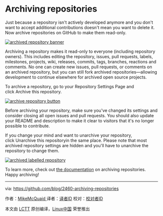Archiving repositories
====================


Just because a repository isn't actively developed anymore and you don't want to accept additional contributions doesn't mean you want to delete it. Now archive repositories on GitHub to make them read-only.

 [![archived repository banner](https://user-images.githubusercontent.com/7321362/32558403-450458dc-c46a-11e7-96f9-af31d2206acb.png)][1] 

Archiving a repository makes it read-only to everyone (including repository owners). This includes editing the repository, issues, pull requests, labels, milestones, projects, wiki, releases, commits, tags, branches, reactions and comments. No one can create new issues, pull requests, or comments on an archived repository, but you can still fork archived repositories—allowing development to continue elsewhere for archived open source projects.

To archive a repository, go to your Repository Settings Page and click Archive this repository.

 [![archive repository button](https://user-images.githubusercontent.com/125011/32273119-0fc5571e-bef9-11e7-9909-d137268a1d6d.png)][2] 

Before archiving your repository, make sure you've changed its settings and consider closing all open issues and pull requests. You should also update your README and description to make it clear to visitors that it's no longer possible to contribute.

If you change your mind and want to unarchive your repository, click Unarchive this repositoryin the same place. Please note that most archived repository settings are hidden and you'll have to unarchive the repository to change them.

 [![archived labelled repository](https://user-images.githubusercontent.com/125011/32541128-9d67a064-c466-11e7-857e-3834054ba3c9.png)][3] 

To learn more, check out [the documentation][4] on archiving repositories. Happy archiving!

--------------------------------------------------------------------------------

via: https://github.com/blog/2460-archiving-repositories

作者：[MikeMcQuaid  ][a]
译者：[译者ID](https://github.com/译者ID)
校对：[校对者ID](https://github.com/校对者ID)

本文由 [LCTT](https://github.com/LCTT/TranslateProject) 原创编译，[Linux中国](https://linux.cn/) 荣誉推出

[a]:https://github.com/MikeMcQuaid
[1]:https://user-images.githubusercontent.com/7321362/32558403-450458dc-c46a-11e7-96f9-af31d2206acb.png
[2]:https://user-images.githubusercontent.com/125011/32273119-0fc5571e-bef9-11e7-9909-d137268a1d6d.png
[3]:https://user-images.githubusercontent.com/125011/32541128-9d67a064-c466-11e7-857e-3834054ba3c9.png
[4]:https://help.github.com/articles/about-archiving-repositories/

